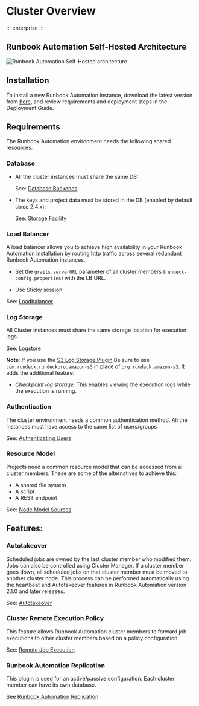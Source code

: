 # Cluster Overview

::: enterprise
:::

## Runbook Automation Self-Hosted Architecture
![Runbook Automation Self-Hosted architecture](/assets/img/SingleCluster.png)

## Installation
To install a new Runbook Automation instance, download the latest version from [here](https://www.rundeck.com/downloads), and review requirements and deployment steps in the Deployment Guide.

<PDF url="/files/pa-deployment-guide.pdf" page="1"/>

## Requirements
The Runbook Automation environment needs the following shared resources:

### Database
- All the cluster instances must share the same DB:

  See: [Database Backends](/administration/configuration/database/index.md).

- The keys and project data must be stored in the DB (enabled by default since 2.4.x):

  See: [Storage Facility](/administration/configuration/storage-facility.md)

### Load Balancer
A load balancer allows you to achieve high availability in your Runbook Automation installation by routing http traffic across several redundant Runbook Automation instances.

- Set the `grails.serverURL` parameter of all cluster members (`rundeck-config.properties`) with the LB URL.

- Use Sticky session

See: [Loadbalancer](/administration/cluster/loadbalancer/index.md)

### Log Storage
All Cluster instances must share the same storage location for execution logs.

See: [Logstore](/administration/cluster/logstore/index.md)

**Note**: If you use the [S3 Log Storage Plugin](/administration/cluster/logstore/s3.md) Be sure to use `com.rundeck.rundeckpro.amazon-s3` in place of `org.rundeck.amazon-s3`. It adds the additional feature:

- _Checkpoint log storage_: This enables viewing the execution logs while the execution is running.

### Authentication
The cluster environment needs a common authentication method. All the instances must have access to the same list of users/groups

See: [Authenticating Users](/administration/security/authentication.md)

### Resource Model
Projects need a common resource model that can be accessed from all cluster members. These are some of the alternatives to achieve this:

- A shared file system
- A script
- A REST endpoint

See: [Node Model Sources](/manual/projects/resource-model-sources/index.md)

## Features:

### Autotakeover
Scheduled jobs are owned by the last cluster member who modified them. Jobs can also be controlled using Cluster Manager. If a cluster member goes down, all scheduled jobs on that cluster member must be moved to another cluster node. This process can be performed automatically using the heartbeat and Autotakeover features in Runbook Automation version 2.1.0 and later releases.

See: [Autotakeover](/administration/cluster/autotakeover/index.md)

### Cluster Remote Execution Policy
This feature allows Runbook Automation cluster members to forward job executions to other cluster members based on a policy configuration.

See: [Remote Job Execution](/administration/configuration/remote-job-execution.md)

### Runbook Automation Replication
This plugin is used for an active/passive configuration. Each cluster member can have its own database.

See [Runbook Automation Replication](/administration/cluster/replication/index.md)